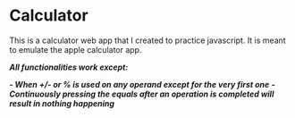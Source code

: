 # Calculator
This is a calculator web app that I created to practice javascript. It is meant to emulate the apple calculator app.

***All functionalities work except:***

***- When +/- or % is used on any operand except for the very first one***
***- Continuously pressing the equals after an operation is completed will result in nothing happening***